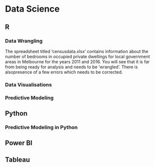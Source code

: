 # Data Science
## R
### Data Wrangling
The spreadsheet titled ‘censusdata.xlsx’ contains information about the number of bedrooms in occupied private dwellings for local government areas in Melbourne for the years 2011 and 2016. You will see that it is far from being ready for analysis and needs to be ‘wrangled’. There is alsopresence of a few errors which needs to be corrected.

### Data Visualisations
### Predictive Modeling
## Python 
### Predictive Modeling in Python
## Power BI
## Tableau 
